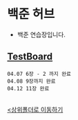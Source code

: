 # 백준 허브
- 백준 연습장입니다. 

[TestBoard](TestBoard.ipynb)
-
    04.07 6장 - 2 까지 완료
    04.08 9장까지 완료
    04.12 11장 완료

<br>[<상위폴더로 이동하기](..)